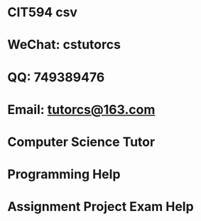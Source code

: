 # CIT594 csv
# WeChat: cstutorcs

# QQ: 749389476

# Email: tutorcs@163.com

# Computer Science Tutor

# Programming Help

# Assignment Project Exam Help
